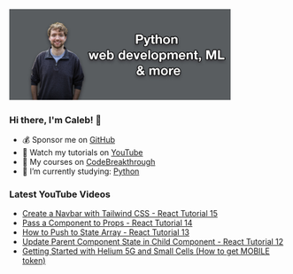 <img src="github-cover-photo-my-face.jpg" width="400px" />

### Hi there, I'm Caleb! 🍛

- 💰 Sponsor me on [GitHub](https://github.com/sponsors/CalebCurry)
- 🎥 Watch my tutorials on [YouTube](https://www.youtube.com/calebthevideomaker2)
- 📗 My courses on [CodeBreakthrough](https://www.codebreakthrough.com)
- 🤔 I’m currently studying: [Python](https://www.youtube.com/watch?v=s3IvdkCq2_c&t=4254s)

### Latest YouTube Videos
<!-- YOUTUBE:START -->
- [Create a Navbar with Tailwind CSS - React Tutorial 15](https://www.youtube.com/watch?v=2z0R3bb1nJ0)
- [Pass a Component to Props - React Tutorial 14](https://www.youtube.com/watch?v=JnkyFun88bc)
- [How to Push to State Array - React Tutorial 13](https://www.youtube.com/watch?v=ShR5Y4yYklo)
- [Update Parent Component State in Child Component - React Tutorial 12](https://www.youtube.com/watch?v=zW-uSq9Gha8)
- [Getting Started with Helium 5G and Small Cells &lpar;How to get MOBILE token&rpar;](https://www.youtube.com/watch?v=7J6T1iPcIBQ)
<!-- YOUTUBE:END -->
